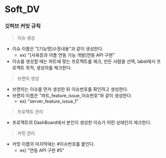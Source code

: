 # Soft_DV

### 깃허브 커밋 규칙
> 이슈 생성
- 이슈 이름은 "[기능명]수정내용"과 같이 생성한다.
  - ex) "[사육장과 어플 연동 기능 개발]연동 API 구현"
- 이슈를 생성할 때는 파트에 맞는 프로젝트를 체크, 만든 사람을 선택, label에서 프로젝트 목적, 생성자를 체크한다.
> 브랜치 생성
- 브랜치는 이슈를 먼저 생성한 뒤 이슈번호를 확인하고 생성한다.
- 브랜치 이름은 "파트_feature_issue_이슈번호"와 같이 생성한다.
  - ex) "server_feature_issue_1"
> 프로젝트 관리
- 프로젝트의 DashBoard에서 본인이 생성한 이슈가 어떤 상태인지 체크한다.
> 커밋 관리
- 커밋 이름의 마지막에는 #이슈번호를 붙인다.
  - ex) "연동 API 구현 #5"
